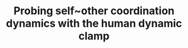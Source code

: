 ---
layout: publications
title: Probing self~other coordination dynamics with the human dynamic clamp
authors: Guillaume Dumas, Emmanuelle Tognoli, J.A. Scott Kelso
publication: Society for Neuroscience, Washington, D.C., USA
year: 2014
link: http://figshare.com/articles/Probing_self_other_coordination_dynamics_with_the_human_dynamic_clamp/1249953
type: Poster/Conference # Journal Paper, Preprint, Book/Chapter, Comment, Poster/Conference
category: Computational, Experimental # Opinion/Perspectives, Review, Computational, Social Cognitive and Affective Neuroscience, Experimental
filename: 2014.11.24_G.Dumas #MM.DD.YYYY_F.Author
---